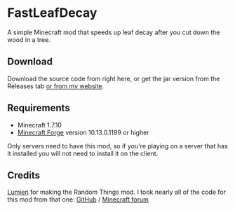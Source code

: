 FastLeafDecay
=============
A simple Minecraft mod that speeds up leaf decay after you cut down the wood in a tree.

## Download
Download the source code from right here, or get the jar version from the Releases tab [or from my website](http://bit.ly/fastleafdecay10).

## Requirements
* Minecraft 1.7.10
* [Minecraft Forge](http://files.minecraftforge.net/) version 10.13.0.1199 or higher
 
Only servers need to have this mod, so if you're playing on a server that has it installed you will not need to install it on the client.

## Credits
[Lumien](https://github.com/lumien231) for making the Random Things mod. I took nearly all of the code for this mod from that one:
[GitHub](https://github.com/lumien231/Random-Things) / [Minecraft forum](http://www.minecraftforum.net/forums/mapping-and-modding/minecraft-mods/1289551-1-6-x-1-7-2-1-7-10-random-things-2-0-remake)
